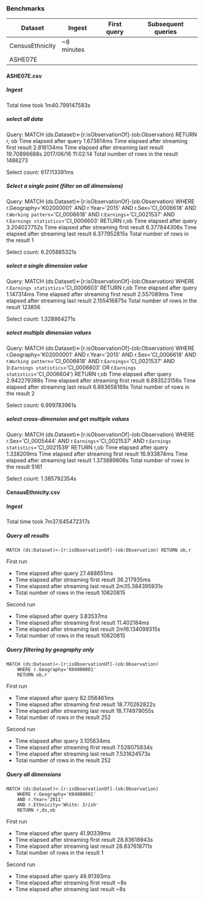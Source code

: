 ### Benchmarks

Dataset        |Ingest    |First query  | Subsequent queries
--|--|--|--
CensusEthnicity|~8 minutes|         |
ASHE07E        |          |           |




#### ASHE07E.csv 

##### Ingest
Total time took 1m40.799147583s

##### select all data

Query: MATCH (ds:Dataset)<-[r:isObservationOf]-(ob:Observation) RETURN r, ob
Time elapsed after query 1.673614ms
Time elapsed after streaming first result 2.816134ms
Time elapsed after streaming last result 19.70896688s
2017/06/16 11:02:14 Total number of rows in the result 1486273

Select count: 617.113391ms

##### Select a single point (filter on all dimensions)

Query: MATCH (ds:Dataset)<-[r:isObservationOf]-(ob:Observation) WHERE r.Geography='K02000001' AND r.Year='2015' AND r.Sex='CI_0006618' AND r.`Working pattern`='CI_0006618' AND r.`Earnings`='CI_0021537' AND r.`Earnings statistics`='CI_0006603' RETURN r,ob
Time elapsed after query 3.204027752s
Time elapsed after streaming first result 6.377844306s
Time elapsed after streaming last result 6.377952815s
Total number of rows in the result 1

Select count: 6.205885321s

##### select a single dimension value

Query: MATCH (ds:Dataset)<-[r:isObservationOf]-(ob:Observation) WHERE r.`Earnings statistics`='CI_0006603' RETURN r,ob
Time elapsed after query 1.147314ms
Time elapsed after streaming first result 2.557089ms
Time elapsed after streaming last result 2.155416875s
Total number of rows in the result 123856

Select count: 1.328864271s

##### select multiple dimension values

Query: MATCH (ds:Dataset)<-[r:isObservationOf]-(ob:Observation) WHERE r.Geography='K02000001' AND r.Year='2015' AND r.Sex='CI_0006618' AND r.`Working pattern`='CI_0006618' AND r.`Earnings`='CI_0021537' AND (r.`Earnings statistics`='CI_0006603' OR r.`Earnings statistics`='CI_0006604') RETURN r,ob
Time elapsed after query 2.942279368s
Time elapsed after streaming first result 6.893523156s
Time elapsed after streaming last result 6.893658169s
Total number of rows in the result 2

Select count: 6.999783961s

##### select cross-dimension and get multiple values

Query: MATCH (ds:Dataset)<-[r:isObservationOf]-(ob:Observation) WHERE r.Sex='CI_0005444' AND r.`Earnings`='CI_0021537' AND r.`Earnings statistics`='CI_0021539' RETURN r,ob
Time elapsed after query 1.338209ms
Time elapsed after streaming first result 16.933874ms
Time elapsed after streaming last result 1.373889806s
Total number of rows in the result 5161

Select count: 1.385792354s

#### CensusEthnicity.csv 

##### Ingest 
Total time took 7m37.645472317s


##### Query all results
```
MATCH (ds:Dataset)<-[r:isObservationOf]-(ob:Observation) RETURN ob,r
```

First run
- Time elapsed after query 27.488651ms
- Time elapsed after streaming first result 36.217935ms
- Time elapsed after streaming last result 2m35.384395931s
- Total number of rows in the result 10620815

Second run
- Time elapsed after query 3.83537ms
- Time elapsed after streaming first result 11.402184ms
- Time elapsed after streaming last result 2m16.134099315s
- Total number of rows in the result 10620815


##### Query filtering by geography only
```
MATCH (ds:Dataset)<-[r:isObservationOf]-(ob:Observation) 
    WHERE r.Geography='K04000001' 
    RETURN ob,r
```
First run
- Time elapsed after query 82.056461ms
- Time elapsed after streaming first result 18.770262822s
- Time elapsed after streaming last result 18.774979055s
- Total number of rows in the result 252

Second run
- Time elapsed after query 3.105634ms
- Time elapsed after streaming first result 7.528075834s
- Time elapsed after streaming last result 7.531624573s
- Total number of rows in the result 252

##### Query all dimensions
```
MATCH (ds:Dataset)<-[r:isObservationOf]-(ob:Observation) 
    WHERE r.Geography='K04000001' 
    AND r.Year='2011' 
    AND r.Ethnicity='White: Irish' 
    RETURN r,ds,ob
```

First run
- Time elapsed after query 41.90339ms
- Time elapsed after streaming first result 28.83618943s
- Time elapsed after streaming last result 28.837618711s
- Total number of rows in the result 1

Second run
- Time elapsed after query 49.91393ms
- Time elapsed after streaming first result ~8s
- Time elapsed after streaming last result ~8s

